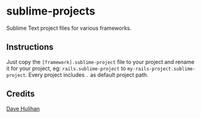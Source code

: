 # sublime-projects

Sublime Text project files for various frameworks.

## Instructions

Just copy the `[framework].sublime-project` file to your project and rename it for your project, eg: `rails.sublime-project` to `my-rails-project.sublime-project`. Every project includes `.` as default project path.

## Credits

[Dave Hulihan](https://github.com/dhulihan)
